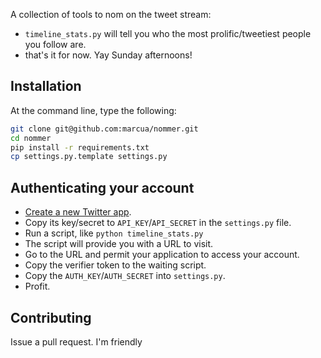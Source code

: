 A collection of tools to nom on the tweet stream:
  * `timeline_stats.py` will tell you who the most prolific/tweetiest people you follow are.
  * that's it for now.  Yay Sunday afternoons!

## Installation
At the command line, type the following:

```bash
git clone git@github.com:marcua/nommer.git
cd nommer
pip install -r requirements.txt
cp settings.py.template settings.py
```

## Authenticating your account

  * [Create a new Twitter app](https://apps.twitter.com/app/new).
  * Copy its key/secret to `API_KEY`/`API_SECRET` in the `settings.py` file.
  * Run a script, like `python timeline_stats.py`
  * The script will provide you with a URL to visit.
  * Go to the URL and permit your application to access your account.
  * Copy the verifier token to the waiting script.
  * Copy the `AUTH_KEY`/`AUTH_SECRET` into `settings.py`.
  * Profit.

## Contributing

Issue a pull request.  I'm friendly